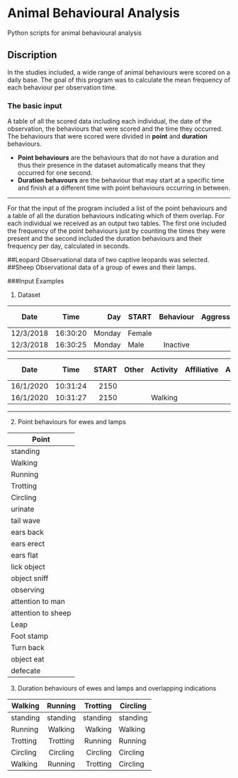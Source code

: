 # Animal Behavioural Analysis
Python scripts for animal behavioural analysis
## Discription
In the studies included, a wide range of animal behaviours were scored on a daily base. The goal of this program was to calculate the mean frequency of each behaviour per observation time.

### The basic input
A table of all the scored data including each individual, the date of the observation, the behaviours that were scored and the time they occurred.
The behaviours that were scored were divided in **point** and **duration** behaviours.

+ **Point behaviours** are the behaviours that do not have a duration and thus their presence in the dataset automatically means that they occurred for one second.
+ **Duration behavours** are the behaviour that may start at a specific time and finish at a different time
with point behaviours occurring in between.
------
For that the input of the program included a list of the
point behaviours and a table of all the duration behaviours indicating which of them overlap.
For each individual we received as an output two tables. The first one included the frequency of the point
behaviours just by counting the times they were present and the second included the duration
behaviours and their frequency per day, calculated in seconds.

##Leopard
Observational data of two captive leopards was selected.
##Sheep
Observational data of a group of ewes and their lamps.

###Input Examples
1. Dataset


| Date        | Time  | Day  | START  | Behaviour  | Aggressive  | Stereotypic  |  Inactive  | Body posture  | Affiliative  | Activity  | Stress  | Marking  | Reproductive  | Exploratory  |  Maintenance   | Other  | Feeding  | Fear  | Focal end  |  Observer note |
| ------------- |:-------------:| -----:|------------- |:-------------:| -----:|------------- |:-------------:| -----:|------------- |:-------------:| -----:|------------- |:-------------:| -----:|------------- |:-------------:| -----:|------------- |:-------------:| -----:|
| 12/3/2018      | 16:30:20 | Monday | Female |
| 12/3/2018      | 16:30:25      |  Monday | Male | Inactive |   |   | sleeping



| Date        | Time  | START  | Other  | Activity  | Affiliative  | Aggressive  |  Body posture  | Object  | Fear  | Feeding  | Inactive  | Maintenance  | Reproductive  | Focal end |
| ------------- |:-------------:| -----:|------------- |:-------------:| -----:|------------- |:-------------:| -----:|------------- |:-------------:| -----:|------------- |:-------------:| -----:|
| 16/1/2020      | 10:31:24 | 2150 |
| 16/1/2020      | 10:31:27      |   2150 |  | Walking |


***

2. Point behaviours for ewes and lamps  


| Point |
| ------------- |
| standing |
| Walking |
| Running |
| Trotting |
| Circling |
| urinate |
| tail wave |
| ears back |
| ears erect |
| ears flat |
| lick object |
| object sniff |
| observing |
| attention to man |
| attention to sheep |
| Leap |
| Foot stamp |
| Turn back |
| object eat |
| defecate |

3. Duration behaviours of ewes and lamps and overlapping indications

| Walking        | Running  | Trotting  | Circling  |
| ------------- |:-------------:| -----:|------------- |
| standing  | standing | standing | standing |
| Running   | Walking   |   Walking |  Walking |
| Trotting  | Trotting | Running | Running |
| Circling   | Circling |   Circling |  Circling |
| Walking  | Running | Trotting | Circling |
